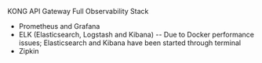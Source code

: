 KONG API Gateway Full Observability Stack
- Prometheus and Grafana
- ELK (Elasticsearch, Logstash and Kibana)
-- Due to Docker performance issues; Elasticsearch and Kibana have been started through terminal
- Zipkin
